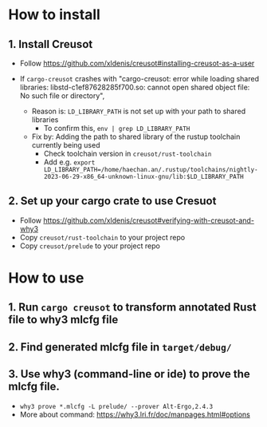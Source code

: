 # How to install

## 1. Install Creusot
- Follow https://github.com/xldenis/creusot#installing-creusot-as-a-user
 
- If `cargo-creusot` crashes with "cargo-creusot: error while loading shared libraries: libstd-c1ef87628285f700.so: cannot open shared object file: No such file or directory",
  - Reason is: `LD_LIBRARY_PATH` is not set up with your path to shared libraries
    - To confirm this, `env | grep LD_LIBRARY_PATH`
  - Fix by: Adding the path to shared library of the rustup toolchain currently being used
    - Check toolchain version in `creusot/rust-toolchain`
    - Add e.g. `export LD_LIBRARY_PATH=/home/haechan.an/.rustup/toolchains/nightly-2023-06-29-x86_64-unknown-linux-gnu/lib:$LD_LIBRARY_PATH`

## 2. Set up your cargo crate to use Cresuot
- Follow https://github.com/xldenis/creusot#verifying-with-creusot-and-why3
- Copy `creusot/rust-toolchain` to your project repo
- Copy `creusot/prelude` to your project repo

# How to use

## 1. Run `cargo creusot` to transform annotated Rust file to why3 mlcfg file

## 2. Find generated mlcfg file in `target/debug/`

## 3. Use why3 (command-line or ide) to prove the mlcfg file.
  - `why3 prove *.mlcfg -L prelude/ --prover Alt-Ergo,2.4.3`
  - More about command: https://why3.lri.fr/doc/manpages.html#options
